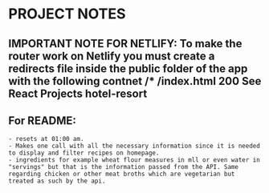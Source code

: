 # PROJECT NOTES

## IMPORTANT NOTE FOR NETLIFY: To make the router work on Netlify you must create a redirects file inside the public folder of the app with the following contnet /\* /index.html 200 See React Projects hotel-resort

## For README:

    - resets at 01:00 am.
    - Makes one call with all the necessary information since it is needed to display and filter recipes on homepage.
    - ingredients for example wheat flour measures in mll or even water in "servings" but that is the information passed from the API. Same regarding chicken or other meat broths which are vegetarian but treated as such by the api.

